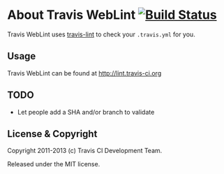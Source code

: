 # About Travis WebLint [![Build Status](https://secure.travis-ci.org/travis-ci/travis-weblint.png?branch=master)](http://travis-ci.org/travis-ci/travis-weblint)

Travis WebLint uses [travis-lint](https://github.com/travis-ci/travis-lint) to check your `.travis.yml` for you.

## Usage

Travis WebLint can be found at <http://lint.travis-ci.org>

## TODO

* Let people add a SHA and/or branch to validate

## License & Copyright

Copyright 2011-2013 (c) Travis CI Development Team.

Released under the MIT license.

